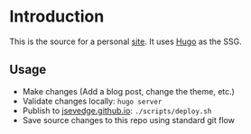 # Introduction

This is the source for a personal [site](https://jsevedge.github.io).  It uses [Hugo](https://gohugo.io) as the SSG.

## Usage

- Make changes (Add a blog post, change the theme, etc.)
- Validate changes locally: `hugo server`
- Publish to [jsevedge.github.io](https://jsevedge.github.io): `./scripts/deploy.sh`
- Save source changes to this repo using standard git flow


